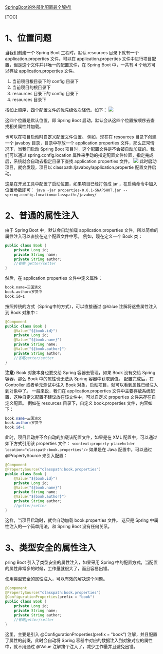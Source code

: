 [SpringBoot的外部化配置最全解析!](https://www.cnblogs.com/summerday152/p/13954046.html)



[TOC]

# 1、位置问题
当我们创建一个 Spring Boot 工程时，默认 resources 目录下就有一个 application.properties 文件，可以在 application.properties 文件中进行项目配置，但是这个文件并非唯一的配置文件，在 Spring Boot 中，一共有 4 个地方可以存放 application.properties 文件。
 1. 当前项目根目录下的 config 目录下
 2. 当前项目的根目录下
 3. resources 目录下的 config 目录下
 4. resources 目录下

按如上顺序，四个配置文件的优先级依次降低。如下：
![](https://www.javaboy.org/images/boot/11-1.png)

这四个位置是默认位置，即 Spring Boot 启动，默认会从这四个位置按顺序去查找相关属性并加载。

也可以在项目启动时自定义配置文件位置。
例如，现在在 resources 目录下创建一个 javaboy 目录，目录中存放一个 application.properties 文件，那么正常情况下，当我们启动 Spring Boot 项目时，这个配置文件是不会被自动加载的。我们可以通过 spring.config.location 属性来手动的指定配置文件位置，指定完成后，系统就会自动去指定目录下查找 application.properties 文件。
![](https://www.javaboy.org/images/boot/11-2.png)
此时启动项目，就会发现，项目以 classpath:/javaboy/application.propertie 配置文件启动。

这是在开发工具中配置了启动位置，如果项目已经打包成 jar ，在启动命令中加入位置参数即可：
`java -jar properties-0.0.1-SNAPSHOT.jar --spring.config.location=classpath:/javaboy/`

# 2、普通的属性注入
由于 Spring Boot 中，默认会自动加载 application.properties 文件，所以简单的属性注入可以直接在这个配置文件中写。
例如，现在定义一个 Book 类：
```java
public class Book {
    private Long id;
    private String name;
    private String author;
    //省略 getter/setter
}
```
然后，在 application.properties 文件中定义属性：
```xml
book.name=三国演义
book.author=罗贯中
book.id=1
```
按照传统的方式（Spring中的方式），可以直接通过 @Value 注解将这些属性注入到 Book 对象中：
```java
@Component
public class Book {
    @Value("${book.id}")
    private Long id;
    @Value("${book.name}")
    private String name;
    @Value("${book.author}")
    private String author;
    //省略getter/setter
}
```
**注意:**
Book 对象本身也要交给 Spring 容器去管理，如果 Book 没有交给 Spring 容器，那么 Book 中的属性也无法从 Spring 容器中获取到值。
配置完成后，在 Controller 或者单元测试中注入 Book 对象，启动项目，就可以看到属性已经注入到对象中了。
一般来说，我们在 application.properties 文件中主要存放系统配置，这种自定义配置不建议放在该文件中，可以自定义 properties 文件来存在自定义配置。
例如在 resources 目录下，自定义 book.properties 文件，内容如下：
```java
book.name=三国演义
book.author=罗贯中
book.id=1
```
此时，项目启动并不会自动的加载该配置文件，如果是在 XML 配置中，可以通过如下方式引用该 properties 文件：
`<context:property-placeholder location="classpath:book.properties"/>`
如果是在 Java 配置中，可以通过 @PropertySource 来引入配置：
```java
@Component
@PropertySource("classpath:book.properties")
public class Book {
    @Value("${book.id}")
    private Long id;
    @Value("${book.name}")
    private String name;
    @Value("${book.author}")
    private String author;
    //getter/setter
}
```
这样，当项目启动时，就会自动加载 book.properties 文件。
这只是 Spring 中属性注入的一个简单用法，和 Spring Boot 没有任何关系。

# 3、类型安全的属性注入
pring Boot 引入了类型安全的属性注入，如果采用 Spring 中的配置方式，当配置的属性非常多的时候，工作量就很大了，而且容易出错。

使用类型安全的属性注入，可以有效的解决这个问题。
```java
@Component
@PropertySource("classpath:book.properties")
@ConfigurationProperties(prefix = "book")
public class Book {
    private Long id;
    private String name;
    private String author;
    //省略getter/setter
}
```
这里，主要是引入 @ConfigurationProperties(prefix = “book”) 注解，并且配置了属性的前缀，此时会自动将 Spring 容器中对应的数据注入到对象对应的属性中，就不用通过 @Value 注解挨个注入了，减少工作量并且避免出错。